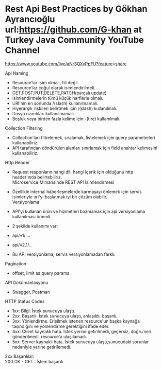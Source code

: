 # Rest Api Best Practices by Gökhan Ayrancıoğlu url:https://github.com/G-khan at Turkey Java Community YouTube Channel  
https://www.youtube.com/live/aNr3QXvPpFU?feature=share  

Api Naming  
* Resource'lar isim olmalı, fiil değil.  
* Resource'lar çoğul olarak isimlendirilmeli.  
* GET,POST,PUT,DELETE,PATCH(parçalı update)  
* İsimlendirmelerin tümü küçük harflerle olmalı.  
* URI'nin en sonunda /(slash) kullanılmamalı.  
* Hiyerarşik ilişkileri belirtmek için /(slash) kullanılmalı.  
* Dosya uzantıları kullanılmamalı.  
* Boşluk veya birden fazla kelime için -(tire) kullanılmalı. 
 
Collection Filtering  
* Collection'ları filtrelemek, sıralamak, listelemek için query parametreleri kullanabiliriz.  
* API tarafından döndürülen alanları sınırlamak için field anahtar kelimesini kullanabiliriz.  

Http Header  
* Request responların hangi dil, hangi içerik için olduğunu http header'ında belirtebiliriz.  
Microservice Mimarisinde REST API İsimlendirmesi  
* Özellikle internal haberleşmelerde karmaşayı önlemek için servis isimleriyle uri'yi başlatmak iyi bir çözüm olabilir.  
Versiyonlama  

*  API'yi kullanan ürün ve hizmetleri bozmamak için api versiyonlama kullanılması önemli.  
*  2 şekilde kullanımı var: 
  * api/v1/....  
  * api/v2.1/...  
*  Bu API versiyonlama, servis versiyonlamadan farklı.  

Pagination  
* offset, limit as query params

API Dokümantasyonu  
* Swagger, Postman  

HTTP Status Codes  
* 1xx: Bilgi. İstek sunucuya ulaştı.  
* 2xx: Başarılı. İstek sunucuya ulaştı, anlaşıldı, başarılı.  
* 3xx: Yönlendirme. Erişilmek istenen resource'un  başka kaynağa taşındığını ve yönlendirme gerektiğini ifade eder.  
* 4xx: Client kaynaklı hata. İstek yerine getirilmedi, geçersiz, doğru veri gönderilmedi, resource'a ulaşılamadı.  
* 5xx: Server kaynaklı hata. İstek sunucuya ulaştı,sunucudaki sorunlar nedeniyle yerine getirilemedi.  

2xx Başarılılar:  
200 OK         - GET   :  İşlem başarılı  
